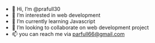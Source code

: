 - 👋 Hi, I’m @prafull30
- 👀 I’m interested in web development
- 🌱 I’m currently learning Javascript
- 💞️ I’m looking to collaborate on web development project
- 📫 you can reach me via parfull66@gmail.com

<!---
prafull30/prafull30 is a ✨ special ✨ repository because its `README.md` (this file) appears on your GitHub profile.
You can click the Preview link to take a look at your changes.
--->
